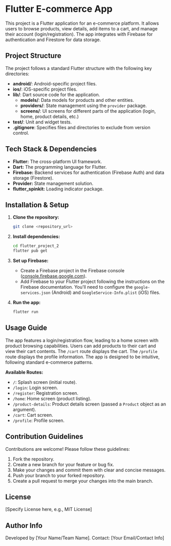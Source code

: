 # Flutter E-commerce App

This project is a Flutter application for an e-commerce platform.  It allows users to browse products, view details, add items to a cart, and manage their account (login/registration). The app integrates with Firebase for authentication and Firestore for data storage.

## Project Structure

The project follows a standard Flutter structure with the following key directories:

- **android/**: Android-specific project files.
- **ios/**: iOS-specific project files.
- **lib/**: Dart source code for the application.
    - **models/**: Data models for products and other entities.
    - **providers/**: State management using the `provider` package.
    - **screens/**: UI screens for different parts of the application (login, home, product details, etc.)
- **test/**: Unit and widget tests.
- **.gitignore**: Specifies files and directories to exclude from version control.


## Tech Stack & Dependencies

- **Flutter:** The cross-platform UI framework.
- **Dart:** The programming language for Flutter.
- **Firebase:**  Backend services for authentication (Firebase Auth) and data storage (Firestore).
- **Provider:**  State management solution.
- **flutter_spinkit:**  Loading indicator package.


## Installation & Setup

1. **Clone the repository:**
   ```bash
   git clone <repository_url>
   ```

2. **Install dependencies:**
   ```bash
   cd flutter_project_2
   flutter pub get
   ```

3. **Set up Firebase:**
   - Create a Firebase project in the Firebase console ([console.firebase.google.com](console.firebase.google.com)).
   - Add Firebase to your Flutter project following the instructions on the Firebase documentation. You'll need to configure the `google-services.json` (Android) and `GoogleService-Info.plist` (iOS) files.

4. **Run the app:**
   ```bash
   flutter run
   ```


## Usage Guide

The app features a login/registration flow, leading to a home screen with product browsing capabilities. Users can add products to their cart and view their cart contents.  The `/cart` route displays the cart.  The `/profile` route displays the profile information.  The app is designed to be intuitive, following standard e-commerce patterns.

**Available Routes:**

- `/`: Splash screen (initial route).
- `/login`: Login screen.
- `/register`: Registration screen.
- `/home`: Home screen (product listing).
- `/product-details`: Product details screen (passed a `Product` object as an argument).
- `/cart`: Cart screen.
- `/profile`: Profile screen.


## Contribution Guidelines

Contributions are welcome! Please follow these guidelines:

1. Fork the repository.
2. Create a new branch for your feature or bug fix.
3. Make your changes and commit them with clear and concise messages.
4. Push your branch to your forked repository.
5. Create a pull request to merge your changes into the main branch.


## License

[Specify License here, e.g., MIT License]


## Author Info

Developed by [Your Name/Team Name].  Contact: [Your Email/Contact Info]

